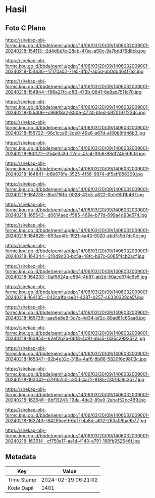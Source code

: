 # Hasil

## Foto C Plano

https://sirekap-obj-formc.kpu.go.id/bbde/pemilu/pdpr/14/06/03/20/09/1406032009001-20240218-154113--2d4d0e7e-28cb-47ec-a90c-9a7bdd79d8cb.jpg

https://sirekap-obj-formc.kpu.go.id/bbde/pemilu/pdpr/14/06/03/20/09/1406032009001-20240218-154636--17170a02-71e5-4fb7-ab5d-ab0db464f7a2.jpg

https://sirekap-obj-formc.kpu.go.id/bbde/pemilu/pdpr/14/06/03/20/09/1406032009001-20240218-154844--f96a27fc-cff3-473b-9841-6e9ad7511c70.jpg

https://sirekap-obj-formc.kpu.go.id/bbde/pemilu/pdpr/14/06/03/20/09/1406032009001-20240218-155406--c989f8a2-800e-4724-b1ed-b920197f234c.jpg

https://sirekap-obj-formc.kpu.go.id/bbde/pemilu/pdpr/14/06/03/20/09/1406032009001-20240218-155722--96c1cca6-2de9-49e6-a67d-a180b8fd46b3.jpg

https://sirekap-obj-formc.kpu.go.id/bbde/pemilu/pdpr/14/06/03/20/09/1406032009001-20240218-160122--254e3a3d-27ec-47a4-9fb6-98df245e06d3.jpg

https://sirekap-obj-formc.kpu.go.id/bbde/pemilu/pdpr/14/06/03/20/09/1406032009001-20240218-164841--b6b678fe-3525-4f56-9974-df5aff856309.jpg

https://sirekap-obj-formc.kpu.go.id/bbde/pemilu/pdpr/14/06/03/20/09/1406032009001-20240218-164735--8bd716fb-0028-43c5-a822-0bfe9fd1b467.jpg

https://sirekap-obj-formc.kpu.go.id/bbde/pemilu/pdpr/14/06/03/20/09/1406032009001-20240218-165543--d0614aed-f585-469e-b77d-699a4d93e574.jpg

https://sirekap-obj-formc.kpu.go.id/bbde/pemilu/pdpr/14/06/03/20/09/1406032009001-20240218-164626--893ac4fe-1921-4a43-9020-abd7c9d7dc0e.jpg

https://sirekap-obj-formc.kpu.go.id/bbde/pemilu/pdpr/14/06/03/20/09/1406032009001-20240218-164344--210d9d33-bc5a-48fc-b67c-6085f4cb2acf.jpg

https://sirekap-obj-formc.kpu.go.id/bbde/pemilu/pdpr/14/06/03/20/09/1406032009001-20240218-164233--0af5624a-c594-4b87-ab2d-50acc674c9e5.jpg

https://sirekap-obj-formc.kpu.go.id/bbde/pemilu/pdpr/14/06/03/20/09/1406032009001-20240218-164135--042ca1fb-ae31-4287-b257-c6330328ce5f.jpg

https://sirekap-obj-formc.kpu.go.id/bbde/pemilu/pdpr/14/06/03/20/09/1406032009001-20240218-165739--aae5e8e9-3c7c-4d34-bf2c-80ad61c60aa8.jpg

https://sirekap-obj-formc.kpu.go.id/bbde/pemilu/pdpr/14/06/03/20/09/1406032009001-20240218-163854--62ef2b2a-66f8-4c91-aba5-1335c2992572.jpg

https://sirekap-obj-formc.kpu.go.id/bbde/pemilu/pdpr/14/06/03/20/09/1406032009001-20240218-165347--92b4e32c-318a-4af6-8b66-5820f6c9803c.jpg

https://sirekap-obj-formc.kpu.go.id/bbde/pemilu/pdpr/14/06/03/20/09/1406032009001-20240218-163041--d791b2c0-c30d-4a72-8185-73019a9c3577.jpg

https://sirekap-obj-formc.kpu.go.id/bbde/pemilu/pdpr/14/06/03/20/09/1406032009001-20240218-162646--8bf13243-19de-4de2-89e0-2abef52bc469.jpg

https://sirekap-obj-formc.kpu.go.id/bbde/pemilu/pdpr/14/06/03/20/09/1406032009001-20240218-163743--84295ee9-6df7-4a8d-a612-263a06ba9b77.jpg

https://sirekap-obj-formc.kpu.go.id/bbde/pemilu/pdpr/14/06/03/20/09/1406032009001-20240218-163614--cf758a17-ae1d-4140-a791-166fb952546f.jpg


## Metadata

| Key        | Value               |
| ---------- | ------------------- |
| Time Stamp | 2024-02-19 06:21:02 |
| Kode Dapil | 1401                |



